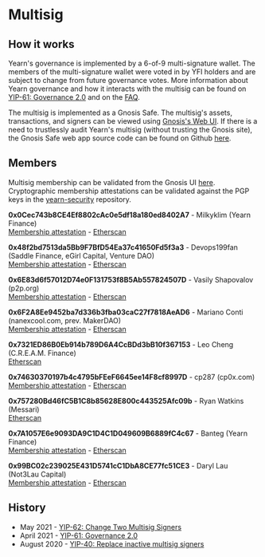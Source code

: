 # Multisig

## How it works

Yearn's governance is implemented by a 6-of-9 multi-signature wallet. The members of the multi-signature wallet were voted in by YFI holders and are subject to change from future governance votes. More information about Yearn governance and how it interacts with the multisig can be found on [YIP-61: Governance 2.0](https://gov.yearn.finance/t/yip-61-governance-2-0/10460) and on the [FAQ](../resources/faq#governance).

The multisig is implemented as a Gnosis Safe. The multisig's assets, transactions, and signers can be viewed using [Gnosis's Web UI](https://gnosis-safe.io/app/eth:0xFEB4acf3df3cDEA7399794D0869ef76A6EfAff52/balances). If there is a need to trustlessly audit Yearn's multisig (without trusting the Gnosis site), the Gnosis Safe web app source code can be found on Github [here](https://github.com/gnosis/safe-react). 

## Members

Multisig membership can be validated from the Gnosis UI [here](https://gnosis-safe.io/app/eth:0xFEB4acf3df3cDEA7399794D0869ef76A6EfAff52/settings/owners).  
Cryptographic membership attestations can be validated against the PGP keys in the [yearn-security](https://github.com/yearn/yearn-security/tree/master/keys) repository.


**0x0Cec743b8CE4Ef8802cAc0e5df18a180ed8402A7** - Milkyklim (Yearn Finance)  
[Membership attestation](https://milkyklim.keybase.pub/yearn-social-proof.txt) - [Etherscan](https://etherscan.io/address/0x0Cec743b8CE4Ef8802cAc0e5df18a180ed8402A7)

**0x48f2bd7513da5Bb9F7BfD54Ea37c41650Fd5f3a3** - Devops199fan (Saddle Finance, eGirl Capital, Venture DAO)  
[Membership attestation](https://twitter.com/devops199fan/status/1285430347954622464) - [Etherscan](https://etherscan.io/address/0x48f2bd7513da5Bb9F7BfD54Ea37c41650Fd5f3a3)

**0x6E83d6f57012D74e0F131753f8B5Ab557824507D** - Vasily Shapovalov (p2p.org)  
[Membership attestation](https://twitter.com/_vshapovalov/status/1299799139635679232) - [Etherscan](https://etherscan.io/address/0x6E83d6f57012D74e0F131753f8B5Ab557824507D)

**0x6F2A8Ee9452ba7d336b3fba03caC27f7818AeAD6** - Mariano Conti (nanexcool.com, prev. MakerDAO)  
[Membership attestation](https://twitter.com/nanexcool/status/1491900804223041540) - [Etherscan](https://etherscan.io/address/0x6F2A8Ee9452ba7d336b3fba03caC27f7818AeAD6)

**0x7321ED86B0Eb914b789D6A4CcBDd3bB10f367153** - Leo Cheng (C.R.E.A.M. Finance)  
[Etherscan](https://etherscan.io/address/0x7321ED86B0Eb914b789D6A4CcBDd3bB10f367153)

**0x74630370197b4c4795bFEeF6645ee14F8cf8997D** - cp287 (cp0x.com)  
[Membership attestation](https://twitter.com/kaplansky1/status/1285427247286046725) - [Etherscan](https://etherscan.io/address/0x74630370197b4c4795bFEeF6645ee14F8cf8997D)

**0x757280Bd46fC5B1C8b85628E800c443525Afc09b** - Ryan Watkins (Messari)  
[Etherscan](https://etherscan.io/address/0x757280Bd46fC5B1C8b85628E800c443525Afc09b)

**0x7A1057E6e9093DA9C1D4C1D049609B6889fC4c67** - Banteg (Yearn Finance)  
[Membership attestation](https://twitter.com/bantg/status/1285426492906909696) - [Etherscan](https://etherscan.io/address/0x7A1057E6e9093DA9C1D4C1D049609B6889fC4c67)

**0x99BC02c239025E431D5741cC1DbA8CE77fc51CE3** - Daryl Lau (Not3Lau Capital)  
[Membership attestation](https://twitter.com/Daryllautk/status/1285434908383444992) - [Etherscan](https://etherscan.io/address/0x99BC02c239025E431D5741cC1DbA8CE77fc51CE3)




## History

- May 2021 - [YIP-62: Change Two Multisig Signers](https://gov.yearn.finance/t/yip-62-change-two-multisig-signers/10758)
- April 2021 - [YIP-61: Governance 2.0](https://gov.yearn.finance/t/yip-61-governance-2-0/10460)
- August 2020 - [YIP-40: Replace inactive multisig signers](https://yips.yearn.finance/YIPS/yip-40)